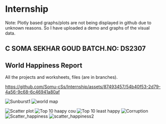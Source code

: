 # Internship
Note: Plotly based graphs/plots are not being displayed in github due to unknown reasons. So I have uploaded a demo and graphs of the visual data.


C SOMA SEKHAR GOUD
BATCH.NO: DS2307
---------------
World Happiness Report
---------------------------------------------------

All the projects and worksheets, files (are in branches).

https://github.com/Somu-cSs/Internship/assets/87493457/54b40f53-2d79-4a56-9c68-6c46941a80af


![Sunburst1](https://github.com/Somu-cSs/Internship/assets/87493457/12d11362-4d35-400d-be85-f6470d8b6671)
![world map](https://github.com/Somu-cSs/Internship/assets/87493457/33615cfe-79f1-4850-91c4-48411c0c9342)

![Scatter plot](https://github.com/Somu-cSs/Internship/assets/87493457/ac0b9fcd-e13b-40cd-9c8c-1986ab43be62)
![Top 10 haapy cou](https://github.com/Somu-cSs/Internship/assets/87493457/3e11ec61-caa8-4823-9d70-df9925ae566a)
![Top 10 least happy](https://github.com/Somu-cSs/Internship/assets/87493457/7bcf5f53-5639-4594-a706-7be98b990cbf)
![Corruption](https://github.com/Somu-cSs/Internship/assets/87493457/0f406b61-2203-4158-9afe-ffcd3c5ea734)
![Scatter_happiness](https://github.com/Somu-cSs/Internship/assets/87493457/517dc698-4a73-44b5-8298-c80fc879e3a1)
![scatter_happiness2](https://github.com/Somu-cSs/Internship/assets/87493457/cc39d592-d5ee-42d2-b38e-e5a38d409e1e)

